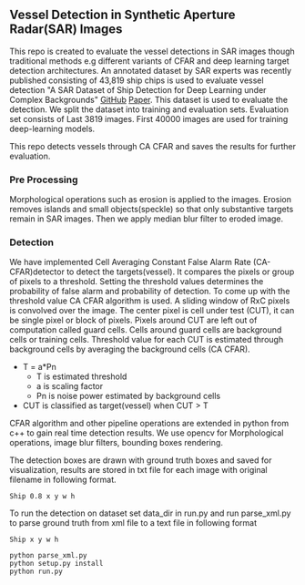 ## Vessel Detection in Synthetic Aperture Radar(SAR) Images
This repo is created to evaluate the vessel detections in SAR images though traditional methods e.g different variants of CFAR and deep learning target detection architectures. 
An annotated dataset by SAR experts was recently published consisting of 43,819 ship chips is used to evaluate vessel detection "A SAR Dataset of Ship Detection for Deep Learning under Complex Backgrounds" [GitHub](https://github.com/CAESAR-Radi/SAR-Ship-Dataset)
[Paper](https://www.mdpi.com/2072-4292/11/7/765/htm). This dataset is used to evaluate the detection. We split the dataset into training and evaluation sets. Evaluation set consists of Last 3819 images. First 40000 images are used for training deep-learning models. 

This repo detects vessels through CA CFAR and saves the results for further evaluation.
### Pre Processing

Morphological operations such as erosion is applied to the images. Erosion removes islands and small objects(speckle) so that only substantive targets remain in SAR images. Then we apply median blur filter to eroded image.

### Detection
We have implemented Cell Averaging Constant False Alarm Rate (CA-CFAR)detector to detect the targets(vessel). 
It compares the pixels or group of pixels to a threshold. Setting the threshold values determines the probability of false alarm and probability of detection.
To come up with the threshold value CA CFAR algorithm is used. A sliding window of RxC pixels is convolved over the image. The center pixel is cell under test (CUT), it can be single pixel or block of pixels. Pixels around CUT are left out of computation called guard cells. Cells around guard cells are background cells or training cells. Threshold value for each CUT is estimated through background cells by averaging the background cells (CA CFAR).
- T = a*Pn
    - T is estimated threshold
    - a is scaling factor
    - Pn is noise power estimated by background cells 
- CUT is classified as target(vessel) when CUT > T

CFAR algorithm and other pipeline operations are extended in python from c++ to gain real time detection results. 
We use opencv for Morphological operations, image blur filters, bounding boxes rendering. 

The detection boxes are drawn with ground truth boxes and saved for visualization, results are stored in txt file for each image with original filename in following format.

    Ship 0.8 x y w h

To run the detection on dataset set data_dir in run.py and run parse_xml.py to parse ground truth from xml file to a text file in following format
    
    Ship x y w h

    python parse_xml.py
    python setup.py install
    python run.py

